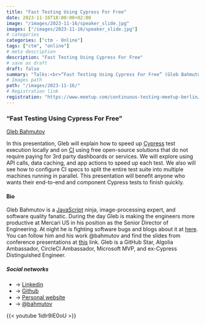 ```yaml
---
title: "Fast Testing Using Cypress For Free"
date: 2023-11-16T18:00:00+02:00
image: "/images/2023-11-16/speaker_slide.jpg"
images: ["/images/2023-11-16/speaker_slide.jpg"]
# categories
categories: ["ctm - Online"]
tags: ["ctm", "online"]
# meta description
description: "Fast Testing Using Cypress For Free"
# save as draft
draft: false
summary: "Talks:<br>“Fast Testing Using Cypress For Free” (Gleb Bahmutov)"
# Images path
path: "/images/2023-11-16/"
# Registration link
registration: "https://www.meetup.com/continuous-testing-meetup-berlin/events/296890830"
---
```


### “Fast Testing Using Cypress For Free”

[Gleb Bahmutov](https://www.linkedin.com/in/bahmutov)

In this presentation, Gleb will explain how to speed up [Cypress](https://www.cypress.io) test execution locally and on [CI](https://en.wikipedia.org/wiki/Continuous_integration)
using free open-source solutions that do not require paying for 3rd party dashboards or services.
We will explore using API calls, data caching, and app actions to speed up each test.
We also will see how to configure CI specs to split the entire test suite into multiple machines running in parallel.
This presentation will benefit anyone who wants their end-to-end and component Cypress tests to finish quickly.

#### Bio

Gleb Bahmutov is a [JavaScript](https://en.wikipedia.org/wiki/JavaScript) ninja, image-processing expert, and software quality fanatic. During the day Gleb is making the engineers more productive at Mercari US in his position as the Senior Director of Engineering. At night he is fighting software bugs and blogs about it at [here](https://glebbahmutov.com/blog). You can follow him and his work @bahmutov and find the slides from conference presentations at [this](https://slides.com/bahmutov) link. Gleb is a GitHub Star, Algolia Ambassador, CircleCI Ambassador, Microsoft MVP, and ex-Cypress Distinguished Engineer.

##### Social networks

- <i class="fa fa-linkedin"></i> -> [Linkedin](https://www.linkedin.com/in/bahmutov)
- <i class="fa fa-github"></i> -> [Github](https://github.com/bahmutov)
- <i class="fa fa-code"></i> -> [Personal website](https://gleb.dev)
- <i class="fa fa-twitter"></i> -> [@bahmutov](https://twitter.com/bahmutov)

{{< youtube 1idlr9IE0oU >}}

